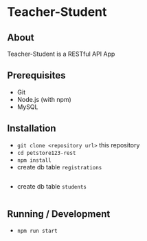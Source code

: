 # Teacher-Student

## About

Teacher-Student is a RESTful API App

## Prerequisites

* Git
* Node.js (with npm)
* MySQL


## Installation

* `git clone <repository url>` this repository
* `cd petstore123-rest`
* `npm install`
* create db table `registrations`
```
```
* create db table `students`
```
```

## Running / Development

* `npm run start`
